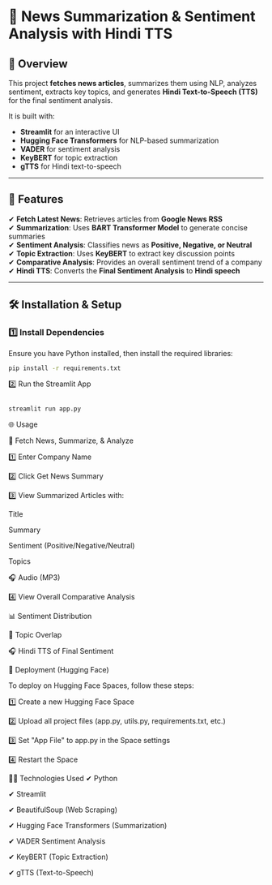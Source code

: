 # 📰 News Summarization & Sentiment Analysis with Hindi TTS

## 🚀 Overview
This project **fetches news articles**, summarizes them using NLP, analyzes sentiment, extracts key topics, and generates **Hindi Text-to-Speech (TTS)** for the final sentiment analysis.

It is built with:
- **Streamlit** for an interactive UI
- **Hugging Face Transformers** for NLP-based summarization
- **VADER** for sentiment analysis
- **KeyBERT** for topic extraction
- **gTTS** for Hindi text-to-speech

---

## **🎯 Features**
✔ **Fetch Latest News**: Retrieves articles from **Google News RSS**  
✔ **Summarization**: Uses **BART Transformer Model** to generate concise summaries  
✔ **Sentiment Analysis**: Classifies news as **Positive, Negative, or Neutral**  
✔ **Topic Extraction**: Uses **KeyBERT** to extract key discussion points  
✔ **Comparative Analysis**: Provides an overall sentiment trend of a company  
✔ **Hindi TTS**: Converts the **Final Sentiment Analysis** to **Hindi speech**  

---

## **🛠 Installation & Setup**
### **1️⃣ Install Dependencies**
Ensure you have Python installed, then install the required libraries:
```bash
pip install -r requirements.txt

```

2️⃣ Run the Streamlit App
```bash

streamlit run app.py

```
🌐 Usage

📌 Fetch News, Summarize, & Analyze

1️⃣ Enter Company Name

2️⃣ Click Get News Summary

3️⃣ View Summarized Articles with:

Title

Summary

Sentiment (Positive/Negative/Neutral)

Topics

🎧 Audio (MP3)

4️⃣ View Overall Comparative Analysis

📊 Sentiment Distribution

🔎 Topic Overlap

🎧 Hindi TTS of Final Sentiment

📡 Deployment (Hugging Face)

To deploy on Hugging Face Spaces, follow these steps:

1️⃣ Create a new Hugging Face Space

2️⃣ Upload all project files (app.py, utils.py, requirements.txt, etc.)

3️⃣ Set "App File" to app.py in the Space settings

4️⃣ Restart the Space

👨‍💻 Technologies Used
✔ Python

✔ Streamlit

✔ BeautifulSoup (Web Scraping)

✔ Hugging Face Transformers (Summarization)

✔ VADER Sentiment Analysis

✔ KeyBERT (Topic Extraction)

✔ gTTS (Text-to-Speech)



